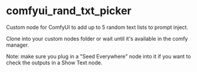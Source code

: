 # comfyui_rand_txt_picker
Custom node for ComfyUI to add up to 5 random text lists to prompt inject.

Clone into your custom nodes folder or wait until it's available in the comfy manager.

Note: make sure you plug in a "Seed Everywhere" node into it if you want to check the outputs in a Show Text node.
